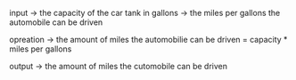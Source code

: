 input -> the capacity of the car tank in gallons
      -> the miles per gallons the automobile can be driven

opreation -> the amount of miles the automobilie can be driven = capacity * miles per gallons

output -> the amount of miles the cutomobile can be driven
